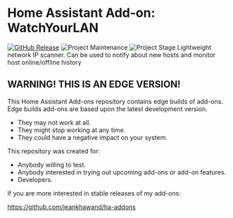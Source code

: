 # Home Assistant Add-on: WatchYourLAN

[![GitHub Release][releases-shield]][releases]
![Project Maintenance][maintenance-shield]
![Project Stage][project-experimental-stage-shield]
Lightweight network IP scanner. Can be used to notify about new hosts and monitor host online/offline history


## WARNING! THIS IS AN EDGE VERSION!

This Home Assistant Add-ons repository contains edge builds of add-ons.
Edge builds add-ons are based upon the latest development version.

- They may not work at all.
- They might stop working at any time.
- They could have a negative impact on your system.

This repository was created for:

- Anybody willing to test.
- Anybody interested in trying out upcoming add-ons or add-on features.
- Developers.

If you are more interested in stable releases of my add-ons:

<https://github.com/jeankhawand/ha-addons>

[maintenance-shield]: https://img.shields.io/maintenance/yes/2024.svg
[project-stage-shield]: https://img.shields.io/badge/project%20stage-stable-brightgreen.svg
[project-experimental-stage-shield]: https://img.shields.io/badge/project%20stage-edge-red.svg
[releases-shield]: https://img.shields.io/github/v/release/jeankhawand/addon-watchyourlan?include_prereleases
[releases]: https://github.com/jeankhawand/addon-watchyourlan/releases